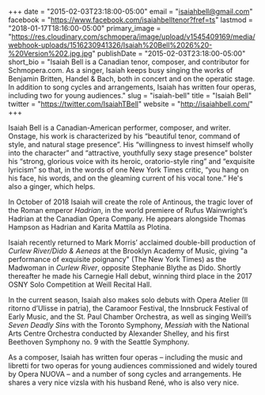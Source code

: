 +++
date = "2015-02-03T23:18:00-05:00"
email = "isaiahbell@gmail.com"
facebook = "https://www.facebook.com/isaiahbelltenor?fref=ts"
lastmod = "2018-01-17T18:16:00-05:00"
primary_image = "https://res.cloudinary.com/schmopera/image/upload/v1545409169/media/webhook-uploads/1516230941326/Isaiah%20Bell%2026%20-%20Version%202.jpg.jpg"
publishDate = "2015-02-03T23:18:00-05:00"
short_bio = "Isaiah Bell is a Canadian tenor, composer, and contributor for Schmopera.com. As a singer, Isaiah keeps busy singing the works of Benjamin Britten, Handel &amp; Bach, both in concert and on the operatic stage. In addition to song cycles and arrangements, Isaiah has written four operas, including two for young audiences."
slug = "isaiah-bell"
title = "Isaiah Bell"
twitter = "https://twitter.com/IsaiahTBell"
website = "http://isaiahbell.com/"
+++

Isaiah Bell is a Canadian-American performer, composer, and writer. Onstage, his work is characterized by his “beautiful tenor, command of style, and natural stage presence”. His “willingness to invest himself wholly into the character” and “attractive, youthfully sexy stage presence” bolster his “strong, glorious voice with its heroic, oratorio-style ring” and “exquisite lyricism” so that, in the words of one New York Times critic, “you hang on his face, his words, and on the gleaming current of his vocal tone.” He's also a ginger, which helps.

In October of 2018 Isaiah will create the role of Antinous, the tragic lover of the Roman emperor *Hadrian*, in the world premiere of Rufus Wainwright’s Hadrian at the Canadian Opera Company. He appears alongside Thomas Hampson as Hadrian and Karita Mattila as Plotina.

Isaiah recently returned to Mark Morris’ acclaimed double-bill production of *Curlew River/Dido & Aeneas* at the Brooklyn Academy of Music, giving "a performance of exquisite poignancy" (The New York Times) as the Madwoman in *Curlew River*, opposite Stephanie Blythe as Dido. Shortly thereafter he made his Carnegie Hall debut, winning third place in the 2017 OSNY Solo Competition at Weill Recital Hall.

In the current season, Isaiah also makes solo debuts with Opera Atelier (Il ritorno d’Ulisse in patria), the Caramoor Festival, the Innsbruck Festival of Early Music, and the St. Paul Chamber Orchestra, as well as singing Weill’s *Seven Deadly Sins* with the Toronto Symphony, *Messiah* with the National Arts Centre Orchestra conducted by Alexander Shelley, and his first Beethoven Symphony no. 9 with the Seattle Symphony.

As a composer, Isaiah has written four operas – including the music and libretti for two operas for young audiences commissioned and widely toured by Opera NUOVA – and a number of song cycles and arrangements. He shares a very nice vizsla with his husband René, who is also very nice.
